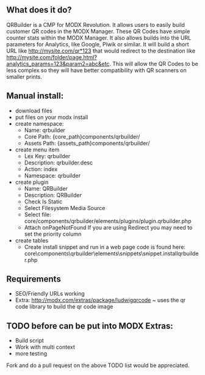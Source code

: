 ## What does it do?
QRBuilder is a CMP for MODX Revolution. It allows users to easily build customer QR codes in the MODX Manager. 
These QR Codes have simple counter stats within the MODX Manager. It also allows builds into the URL parameters 
for Analytics, like Google, Piwik or similar. It will build a short URL like http://mysite.com/qr*123 that would 
redirect to the destination like http://mysite.com/folder/page.html?analytics_params=123&param2=abc&etc. This will allow the 
QR Codes to be less complex so they will have better compatibility with QR scanners on smaller prints. 

## Manual install:
 - download files
 - put files on your modx install
 - create namespace:
      - Name: qrbuilder
      - Core Path: {core_path}components/qrbuilder/
      - Assets Path: {assets_path}components/qrbuilder/
 - create menu item
      - Lex Key: qrbuilder
      - Description: qrbuilder.desc
      - Action: index
      - Namespace: qrbuilder
 - create plugin
      - Name: QRBuilder
      - Description: QRBuilder
      - Check Is Static
      - Select Filesystem Media Source
      - Select file: core/components/qrbuilder/elements/plugins/plugin.qrbuilder.php
      - Attach onPageNotFound
        If you are using Redirect you may need to set the priority column
 - create tables
      - Create install snippet and run in a web page code is found here: core\components\qrbuilder\elements\snippets\snippet.installqrbuilder.php
    
## Requirements
 - SEO/Friendly URLs working
 - Extra: http://modx.com/extras/package/ludwigqrcode ~ uses the qr code library to build the qr code image

## TODO before can be put into MODX Extras:
 - Build script
 - Work with multi context
 - more testing

Fork and do a pull request on the above TODO list would be appreciated.
